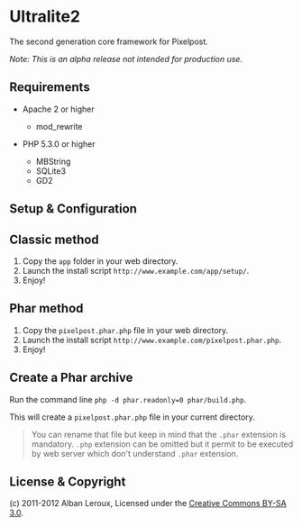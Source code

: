 Ultralite2
==========

The second generation core framework for Pixelpost.

*Note: This is an alpha release not intended for production use.*

Requirements
------------

* Apache 2 or higher
	* mod_rewrite

* PHP 5.3.0 or higher
	* MBString
	* SQLite3
	* GD2

Setup & Configuration
---------------------

## Classic method

1. Copy the `app` folder in your web directory.
2. Launch the install script `http://www.example.com/app/setup/`.
3. Enjoy!

## Phar method

1. Copy the `pixelpost.phar.php` file in your web directory.
2. Launch the install script `http://www.example.com/pixelpost.phar.php`.
3. Enjoy!

Create a Phar archive
---------------------

Run the command line `php -d phar.readonly=0 phar/build.php`.

This will create a `pixelpost.phar.php` file in your current directory.

> You can rename that file but keep in mind that the `.phar` extension is mandatory. `.php` extension can be omitted but it permit to be executed by web server which don't understand `.phar` extension.

License & Copyright
-------------------

(c) 2011-2012 Alban Leroux, Licensed under the [Creative Commons BY-SA 3.0](http://creativecommons.org/licenses/by-sa/3.0/).
